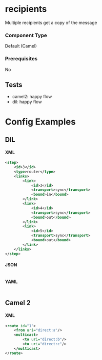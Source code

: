 # recipients

Multiple recipients get a copy of the message

### Component Type

Default (Camel)

### Prerequisites

No

## Tests

- camel2: happy flow
- dil: happy flow

# Config Examples

## DIL

#### XML

```xml
<step>
    <id>3</id>
    <type>router</type>                          
    <links>
        <link>
            <id>3</id>
            <transport>sync</transport>
            <bound>in</bound>
        </link>
        <link>
            <id>4</id>
            <transport>sync</transport>
            <bound>out</bound>
        </link>
        <link>
            <id>5</id>
            <transport>sync</transport>
            <bound>out</bound>
        </link>
    </links>
</step>
```

#### JSON

```json

```

#### YAML

```yaml

```

## Camel 2

#### XML

```xml
<route id="1">
    <from uri="direct:a"/>
    <multicast>
        <to uri="direct:b"/>
        <to uri="direct:c"/>
    </multicast>
</route>
```




